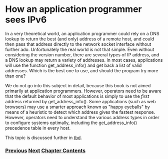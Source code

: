 # How an application programmer sees IPv6

In a very theoretical world, an application programmer could rely on
a DNS lookup to return the best (and only) address of a remote host,
and could then pass that address directly to the network socket
interface without further ado. Unfortunately the real world is not
that simple. Even without considering the version number, there are
several types of IP address, and a DNS lookup may return a variety
of addresses. In most cases, applications will use the function
get_address_info() and get back a list of valid addresses. Which is
the best one to use, and should the program try more than one?

We do not go into this subject in detail, because this book is
not aimed primarily at application programmers. However, operators
need to be aware that the default behavior of most applications
is simply to use the *first* address returned by get_address_info().
Some applications (such as web browsers) may use a smarter approach
known as "happy eyeballs" by means of a heuristic to detect which
address gives the fastest response. However, operators need to
understand the various address types in order to configure
systems optimally, including the get_address_info() precedence
table in every host.

This topic is discussed further in [tbd](tbd). 

### [<ins>Previous</ins>](How%20a%20user%20sees%20IPv6.md) [<ins>Next</ins>](How%20a%20network%20operations%20center%20sees%20IPv6.md) [<ins>Chapter Contents</ins>](./1.%20Introduction%20and%20Foreword.md)

